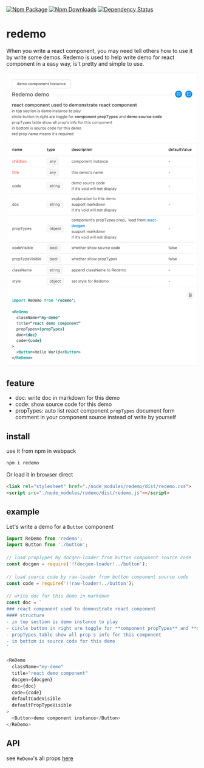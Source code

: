 [![Npm Package](https://img.shields.io/npm/v/redemo.svg?style=flat-square)](https://www.npmjs.com/package/redemo)
[![Npm Downloads](http://img.shields.io/npm/dm/redemo.svg?style=flat-square)](https://www.npmjs.com/package/redemo)
[![Dependency Status](https://david-dm.org/gwuhaolin/redemo.svg?style=flat-square)](https://npmjs.org/package/redemo)

# redemo
When you write a react component, you may need tell others how to use it by write some demos.
Redemo is used to help write demo for react component in a easy way, is't pretty and simple to use.

<p align="center">
  <a href="https://gwuhaolin.github.io/redemo/">
    <img alt="redemo" src="./src/doc/redemo.png" width="600">
  </a>
</p>

## feature
- doc: write doc in markdown for this demo
- code: show source code for this demo
- propTypes: auto list react component `propTypes` document form comment in your component source instead of write by yourself

## install
use it from npm in webpack
```bash
npm i redemo
```
Or load it in browser direct
```html
<link rel="stylesheet" href="./node_modules/redemo/dist/redemo.css">
<script src="./node_modules/redemo/dist/redemo.js"></script>
```

## example
Let's write a demo for a `Button` component

```js
import ReDemo from 'redemo';
import Button from './button';

// load propTypes by docgen-loader from button component source code
const docgen = require('!!docgen-loader!../button');

// load source code by raw-loader from button component source code
const code = require('!!raw-loader!../button');

// write doc for this demo in markdown
const doc = `
### react component used to demonstrate react component
#### structure
- in top section is demo instance to play 
- circle button in right are toggle for **component propTypes** and **demo source code**
- propTypes table show all prop's info for this component
- in bottom is source code for this demo
`

<ReDemo
  className="my-demo"
  title="react demo component"
  docgen={docgen}
  doc={doc}
  code={code}
  defaultCodeVisible
  defaultPropTypeVisible
>
  <Button>demo component instance</Button>
</ReDemo>
```

## API
see `ReDemo`'s all props [here](https://gwuhaolin.github.io/redemo/)